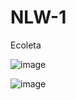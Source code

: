 # NLW-1
Ecoleta

![image](https://user-images.githubusercontent.com/47321783/121726933-9a3b2b80-cac1-11eb-9adc-981a6fd228dd.png)

![image](https://user-images.githubusercontent.com/47321783/121726990-b17a1900-cac1-11eb-867f-e576e430e08a.png)
